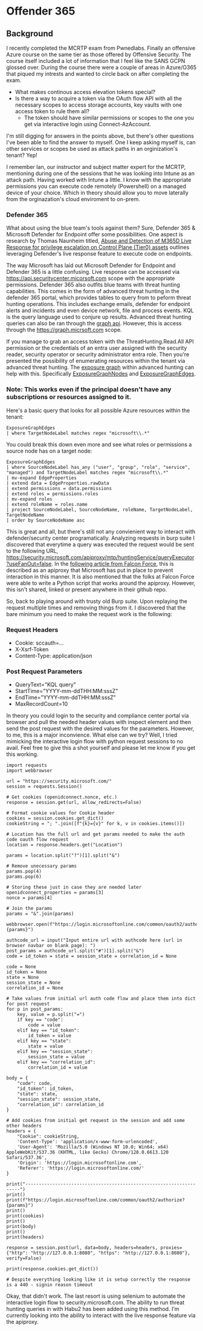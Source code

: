 # Offender 365

## Background
I recently completed the MCRTP exam from Pwnedlabs. Finally an offensive Azure course on the same tier as those offered by Offensive Security. The course itself included a lot of information that I feel like the SANS GCPN glossed over.
During the course there were a couple of areas in Azure/O365 that piqued my intrests and wanted to circle back on after completing the exam.

* What makes continous access elevation tokens special?
* Is there a way to acquire a token via the OAuth flow API with all the necessary scopes to access storage accounts, key vaults with one access token to rule them all?
  * The token should have similar permissions or scopes to the one you get via interactive login using Connect-AzAccount.
    
I'm still digging for answers in the points above, but there's other questions I've been able to find the answer to myself. One I keep asking myself is, can other services or scopes be used as attack paths in an orginization's tenant? Yep!

I remember Ian, our instructor and subject matter expert for the MCRTP, mentioning during one of the sessions that he was 
looking into Intune as an attack path. Having worked with Intune a little. I know with the appropriate permissions you can execute code remotely (Powershell) on a managed device of your choice. Which in theory should allow you to move laterally from the orginazation's cloud enviroment to on-prem.

### Defender 365
What about using the blue team's tools against them? Sure, Defender 365 & Microsoft Defender for Endpoint offer some possibilities. One aspect is research by Thomas Naunheim titled, [Abuse and Detection of M365D Live Response for privilege escalation on Control Plane (Tier0) assets](https://www.cloud-architekt.net/abuse-detection-live-response-tier0/) outlines leveraging Defender's live response feature to execute code on endpoints.

The way Microsoft has laid out Microsoft Defender for Endpoint and Defender 365 is a little confusing. Live response can be accessed via https://api.securitycenter.micorsoft.com scope with the appropriate permissions.
Defender 365 also outfits blue teams with threat hunting capabilities. This comes in the form of advanced threat hunting in the defender 365 portal, which provides tables to query from to peform threat hunting operations.
This includes exchange emails, defender for endpoint alerts and incidents and even device network, file and process events. KQL is the query language used to conjure up results. Advanced threat hunting queries can also be
ran through the [graph api](https://learn.microsoft.com/en-us/graph/api/security-security-runhuntingquery?view=graph-rest-1.0&tabs=http). However, this is access through the https://graph.micrsoft.com scope. 

If you manage to grab an access token with the ThreatHunting.Read.All API permission or the credentials of an entra user assigned with the security reader, security operator or security administrator entra role. Then you're presented the possibility of enumerating resources within the tenant via advanced threat hunting. The [exposure graph](https://learn.microsoft.com/en-us/security-exposure-management/query-enterprise-exposure-graph) within advanced hunting can help with this. Specifically [ExposureGraphNodes](https://learn.microsoft.com/en-us/defender-xdr/advanced-hunting-exposuregraphnodes-table) and [ExposureGraphEdges](https://learn.microsoft.com/en-us/defender-xdr/advanced-hunting-exposuregraphedges-table). 

### Note: This works even if the principal doesn't have any subscriptions or resources assigned to it.


Here's a basic query that looks for all possible Azure resources within the tenant:
```
ExposureGraphEdges
| where TargetNodeLabel matches regex "microsoft\\.*"
```

You could break this down even more and see what roles or permissions a source node has on a target node:
```
ExposureGraphEdges
| where SourceNodeLabel has_any ("user", "group", "role", "service", "managed") and TargetNodeLabel matches regex "microsoft\\.*"
| mv-expand EdgeProperties
| extend data = EdgeProperties.rawData
| extend permissions = data.permissions
| extend roles = permissions.roles
| mv-expand roles
| extend roleName = roles.name
| project SourceNodeLabel, SourceNodeName, roleName, TargetNodeLabel, TargetNodeName
| order by SourceNodeName asc
```

This is great and all, but there's still not any convienient way to interact with defender/security center programatically. Analyzing requests in burp suite I discovered that everytime a query was executed the request would be sent to the following URL, https://security.microsoft.com/apiproxy/mtp/huntingService/queryExecutor?useFanOut=false. In the [following article from Falcon Force](https://medium.com/falconforce/microsoft-defender-for-endpoint-internals-0x04-timeline-3f01282839e4), this is described as an apiproxy that Microsoft has put in place to prevent interaction in this manner. It is also mentioned that the folks at Falcon Force were able to write a Python script that works around the apiproxy. However, this isn't shared, linked or present anywhere in their github repo.

So, back to playing around with trusty old Burp suite. Upon replaying the request multiple times and removing things from it. I discovered that the bare minimum you need to make the request work is the following:

### Request Headers
* Cookie: sccauth=...
* X-Xsrf-Token
* Content-Type: application/json

### Post Request Parameters
* QueryText="KQL query"
* StartTime="YYYY-mm-ddTHH:MM:sssZ"
* EndTime="YYYY-mm-ddTHH:MM:sssZ"
* MaxRecordCount=10

In theory you could login to the security and compliance center portal via browser and pull the needed header values with inspect element and then send the post request with the desired values for the parameters. However, to me, this is a major inconvience. What else can we try? Well, I tried mimicking the interactive login flow with python request sessions to no avail. Feel free to give this a shot yourself and please let me know if you get this working.
```
import requests
import webbrowser

url = "https://security.microsoft.com/"
session = requests.Session()

# Get cookies (openidconnect.nonce, etc.)
response = session.get(url, allow_redirects=False)

# Format cookie values for Cookie header
cookies = session.cookies.get_dict()
cookieString = "; ".join([f"{k}={v}" for k, v in cookies.items()])

# Location has the full url and get params needed to make the auth code oauth flow request
location = response.headers.get("Location")

params = location.split("?")[1].split("&")

# Remove unecessary params
params.pop(4)
params.pop(6)

# Storing these just in case they are needed later
openidconnect_properties = params[3]
nonce = params[4]

# Join the params
params = "&".join(params)

webbrowser.open(f"https://login.microsoftonline.com/common/oauth2/authorize?{params}")

authcode_url = input("Input entire url with authcode here (url in browser navbar on blank page): ")
post_params = authcode_url.split("#")[1].split("&")
code = id_token = state = session_state = correlation_id = None

code = None
id_token = None
state = None
session_state = None
correlation_id = None

# Take values from initial url auth code flow and place them into dict for post request
for p in post_params:
    key, value = p.split("=")
    if key == "code":
        code = value
    elif key == "id_token":
        id_token = value
    elif key == "state":
        state = value
    elif key == "session_state":
        session_state = value
    elif key == "correlation_id":
        correlation_id = value

body = {
    "code": code,
    "id_token": id_token,
    "state": state,
    "session_state": session_state,
    "correlation_id": correlation_id
}

# Add cookies from initial get request in the session and add some other headers
headers = {
    "Cookie": cookieString,
    'Content-Type': 'application/x-www-form-urlencoded',
    'User-Agent': 'Mozilla/5.0 (Windows NT 10.0; Win64; x64) AppleWebKit/537.36 (KHTML, like Gecko) Chrome/128.0.6613.120 Safari/537.36',
    'Origin': 'https://login.microsoftonline.com',
    'Referer': 'https://login.microsoftonline.com/'
}

print("--------------------------------------------------------------------")
print()
print(f"https://login.microsoftonline.com/common/oauth2/authorize?{params}")
print()
print(cookies)
print()
print(body)
print()
print(headers)

response = session.post(url, data=body, headers=headers, proxies={"http": "http://127.0.0.1:8080", "https": "http://127.0.0.1:8080"}, verify=False)

print(response.cookies.get_dict())

# Despite everything looking like it is setup correctly the response is a 440 - signin reason timeout
```

Okay, that didn't work. The last resort is using selenium to automate the interactive login flow to security.microsoft.com. The ability to run threat hunting queries in with Habu2 has been added using this method. I'm currently looking into the ability to interact with the live response feature via the apiproxy.
